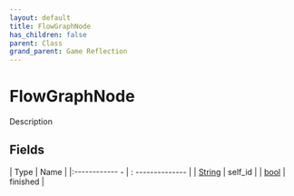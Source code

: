 ```yaml
---
layout: default
title: FlowGraphNode
has_children: false
parent: Class
grand_parent: Game Reflection
---
```

# FlowGraphNode
Description 

## Fields
| Type | Name |
|:------------ - | : -------------- |
| [String](game-reflection/components/string.md) | self_id |
| [bool](game-reflection/components/bool.md) | finished |
